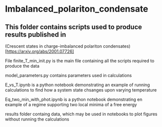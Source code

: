 # Imbalanced_polariton_condensate

## This folder contains scripts used to produce results published in 
(Crescent states in charge-imbalanced polariton condensates)[https://arxiv.org/abs/2001.07726]

File finite_T_min_init.py is the main file containing all the scripts required to produce the data

model_parameters.py contains parameters used in calculations

E_vs_T.ipynb is a python notebook demonstrating an example of running calculations to find how a system state chsanges upon varying temperature

Eq_two_min_with_phot.ipynb is a python notebook demonstrating en example of a regime supporting two local minima of a free energy

results folder containg data, which may be used in notebooks to plot figures without running the calculations
